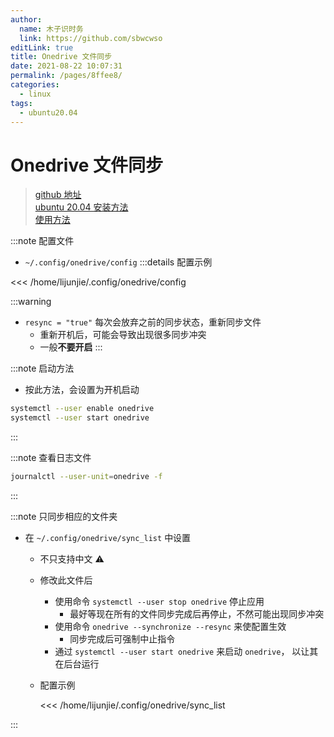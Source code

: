 ```yaml
---
author: 
  name: 木子识时务
  link: https://github.com/sbwcwso
editLink: true
title: Onedrive 文件同步
date: 2021-08-22 10:07:31
permalink: /pages/8ffee8/
categories: 
  - linux
tags: 
  - ubuntu20.04
---
```


# Onedrive 文件同步

> [github 地址](https://github.com/abraunegg/onedrive)  
> [ubuntu 20.04 安装方法](https://github.com/abraunegg/onedrive/blob/master/docs/ubuntu-package-install.md#distribution-ubuntu-2004)  
> [使用方法](https://github.com/abraunegg/onedrive/blob/master/docs/USAGE.md#onedrive-service-running-as-root-user-via-systemd-arch-ubuntu-debian-opensuse-fedora)  

:::note 配置文件
  * `~/.config/onedrive/config`
  :::details 配置示例

  <<< /home/lijunjie/.config/onedrive/config

  :::warning
  * `resync = "true"` 每次会放弃之前的同步状态，重新同步文件
    * 重新开机后，可能会导致出现很多同步冲突
    * 一般**不要开启**
:::

:::note 启动方法
* 按此方法，会设置为开机启动

```bash
systemctl --user enable onedrive
systemctl --user start onedrive
```

:::

:::note 查看日志文件

```bash
journalctl --user-unit=onedrive -f
```

:::


:::note 只同步相应的文件夹
* 在 `~/.config/onedrive/sync_list` 中设置
  * 不只支持中文 ⚠️
  * 修改此文件后
    * 使用命令 `systemctl --user stop onedrive` 停止应用
      * 最好等现在所有的文件同步完成后再停止，不然可能出现同步冲突
    * 使用命令 `onedrive --synchronize --resync` 来使配置生效
      * 同步完成后可强制中止指令
    * 通过 `systemctl --user start onedrive` 来启动 `onedrive`， 以让其在后台运行
  * 配置示例

    <<< /home/lijunjie/.config/onedrive/sync_list

:::

